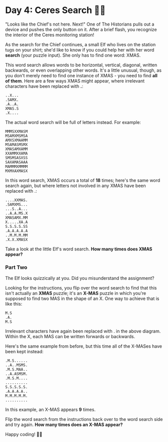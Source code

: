 # Day 4: Ceres Search 🎄🦀

"Looks like the Chief's not here. Next!" One of The Historians pulls out a device and pushes the only button on it. 
After a brief flash, you recognize the interior of the Ceres monitoring station!

As the search for the Chief continues, a small Elf who lives on the station tugs on your shirt; she'd like to know if 
you could help her with her word **search** (your puzzle input). She only has to find one word: XMAS.

This word search allows words to be horizontal, vertical, diagonal, written backwards, or even overlapping other words. 
It's a little unusual, though, as you don't merely need to find one instance of XMAS - you need to find **all of them**. 
Here are a few ways XMAS might appear, where irrelevant characters have been replaced with **.**:

```
..X...
.SAMX.
.A..A.
XMAS.S
.X....
```

The actual word search will be full of letters instead. For example:
```
MMMSXXMASM
MSAMXMSMSA
AMXSXMAAMM
MSAMASMSMX
XMASAMXAMM
XXAMMXXAMA
SMSMSASXSS
SAXAMASAAA
MAMMMXMMMM
MXMXAXMASX
```

In this word search, XMAS occurs a total of **18** times; here's the same word search again, but where letters not involved 
in any XMAS have been replaced with .:

```
....XXMAS.
.SAMXMS...
...S..A...
..A.A.MS.X
XMASAMX.MM
X.....XA.A
S.S.S.S.SS
.A.A.A.A.A
..M.M.M.MM
.X.X.XMASX
```

Take a look at the little Elf's word search. **How many times does XMAS appear?**

### Part Two
The Elf looks quizzically at you. Did you misunderstand the assignment?

Looking for the instructions, you flip over the word search to find that this isn't actually an **XMAS** puzzle; 
it's an **X-MAS** puzzle in which you're supposed to find two MAS in the shape of an X. One way to achieve that is like 
this:

```
M.S
.A.
M.S
```

Irrelevant characters have again been replaced with . in the above diagram. Within the X, each MAS can be written 
forwards or backwards.

Here's the same example from before, but this time all of the X-MASes have been kept instead:

```
.M.S......
..A..MSMS.
.M.S.MAA..
..A.ASMSM.
.M.S.M....
..........
S.S.S.S.S.
.A.A.A.A..
M.M.M.M.M.
..........
```

In this example, an X-MAS appears **9** times.

Flip the word search from the instructions back over to the word search side and try again. 
**How many times does an X-MAS appear?**


Happy coding! 🎄🦀
